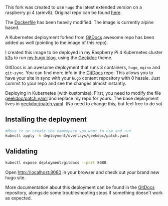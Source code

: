 This fork was created to use `hugo` the latest extended version on a raspberry pi 4 (armv8). Original repo can be found [here](https://github.com/mpwsh/hugo-armv8-alpine).

The [Dockerfile](Dockerfile) has been heavily modified. The image is currently alpine based.

A Kubernetes deployment forked from [GitDocs](https://github.com/jimangel/GitDocs) awesome repo has been added as well (pointing to the image of this repo).

I created this image to be deployed in my Raspberry Pi 4 Kubernetes cluster [k3s](github.com/rancher/k3s) to run [my hugo blog](https://blog.mpw.sh), using the [Geekdoc](https://github.com/thegeeklab/hugo-geekdoc) theme.

GitDocs is an awesome deployment that runs 3 containers, `hugo`, `nginx` and `git-sync`. You can find more info in the [GitDocs](https://github.com/jimangel/GitDocs) repo.  This allows you to have your site in sync with your `hugo` content repository with 0 hassle.  Just commit to your repo and see the changes almost instantly.

Deploying in Kubernetes (with kustomize):
First, you need to modify the file [geekdoc/patch.yaml](k8s/deployment/overlays/geekdoc/patch.yaml) and replace my repo for yours.
The base deployment lives in [geekdoc/patch.yaml](k8s/deployment/base/gitdocs-deployment.yaml). (No need to change this, but feel free to do so)

## Installing the deployment

```bash
#Move to or create the namespace you want to use and run
kubectl apply -k deployment/overlays/geekdoc/patch.yaml
```

## Validating

```bash
kubectl expose deployment/gitdocs --port 8080
```

Open [http://localhost:8080](http://localhost:8080) in your browser and check out your brand new hugo site.

More documentation about this deployment can be found in the [GitDocs](https://github.com/jimangel/GitDocs) repository, alongside some troubleshooting steps if something doesn't work as expected.
